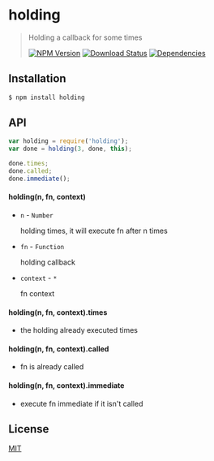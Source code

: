 holding
=========

>Holding a callback for some times
>
>[![NPM Version][npm-image]][npm-url]
>[![Download Status][download-image]][npm-url]
>[![Dependencies][david-image]][david-url]

## Installation

```bash
$ npm install holding
```

## API

```js
var holding = require('holding');
var done = holding(3, done, this);

done.times;
done.called;
done.immediate();
```

#### holding(n, fn, context)
- ```n``` - ```Number```

  holding times, it will execute fn after n times

- ```fn``` - ```Function```

  holding callback

- ```context``` - ```*```

  fn context

#### holding(n, fn, context).times
- the holding already executed times

#### holding(n, fn, context).called
- fn  is already called

#### holding(n, fn, context).immediate
- execute fn immediate if it isn't called

## License

[MIT](LICENSE)

[david-image]: http://img.shields.io/david/nuintun/holding.svg?style=flat-square
[david-url]: https://david-dm.org/nuintun/holding
[npm-image]: http://img.shields.io/npm/v/holding.svg?style=flat-square
[npm-url]: https://www.npmjs.org/package/holding
[download-image]: http://img.shields.io/npm/dm/holding.svg?style=flat-square
